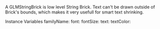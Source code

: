 A GLMStringBrick is low level String Brick. Text can't be drawn outside of Brick's bounds, which makes it very usefull for smart text shrinking.Instance Variables	familyName:		<Object>	font:		<Object>	fontSize:		<Object>	text:		<Object>	textColor:		<Object>	textPosition:		<Object>	textSize:		<Object>familyName	- xxxxxfont	- xxxxxfontSize	- xxxxxtext	- xxxxxtextColor	- xxxxxtextPosition	- xxxxxtextSize	- xxxxx